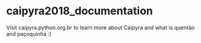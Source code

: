 # caipyra2018_documentation
Visit caipyra.python.org.br to learn more about Caipyra and what is quentão and paçoquinha :)
